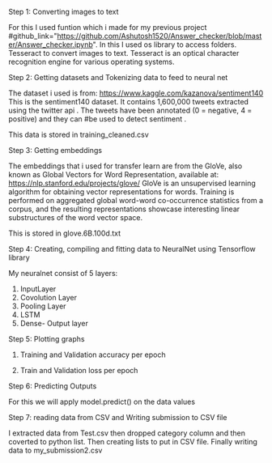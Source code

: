 Step 1: Converting images to text

For this I used funtion which i made for my previous project #github_link="https://github.com/Ashutosh1520/Answer_checker/blob/master/Answer_checker.ipynb".
In this I used os library to access folders.
Tesseract to convert images to text. 
Tesseract is an optical character recognition engine for various operating systems.
 
Step 2: Getting datasets and Tokenizing data to feed to neural net

The dataset i used is from:  https://www.kaggle.com/kazanova/sentiment140
This is the sentiment140 dataset. It contains 1,600,000 tweets extracted using the twitter api .
The tweets have been annotated (0 = negative, 4 = positive) and they can #be used to detect sentiment .

This data is stored in training_cleaned.csv

Step 3: Getting embeddings

The embeddings that i used for transfer learn are from the GloVe, also known as Global Vectors for Word Representation, available at: https://nlp.stanford.edu/projects/glove/
GloVe is an unsupervised learning algorithm for obtaining vector representations for words. Training is performed on aggregated global word-word co-occurrence statistics from a corpus, and the resulting representations showcase interesting linear substructures of the word vector space.

This is stored in glove.6B.100d.txt

Step 4: Creating, compiling and fitting data to NeuralNet using Tensorflow library

My neuralnet consist of 5 layers:
1. InputLayer
2. Covolution Layer
3. Pooling Layer
4. LSTM
5. Dense- Output layer

Step 5: Plotting graphs

1. Training and Validation accuracy per epoch

2. Train and Validation loss per epoch 

Step 6: Predicting Outputs

For this we will apply model.predict() on the data values

Step 7: reading data from CSV and Writing submission to CSV file

I extracted data from Test.csv then dropped category column and then coverted to python list.
Then creating lists to put in CSV file.
Finally writing data to my_submission2.csv






















